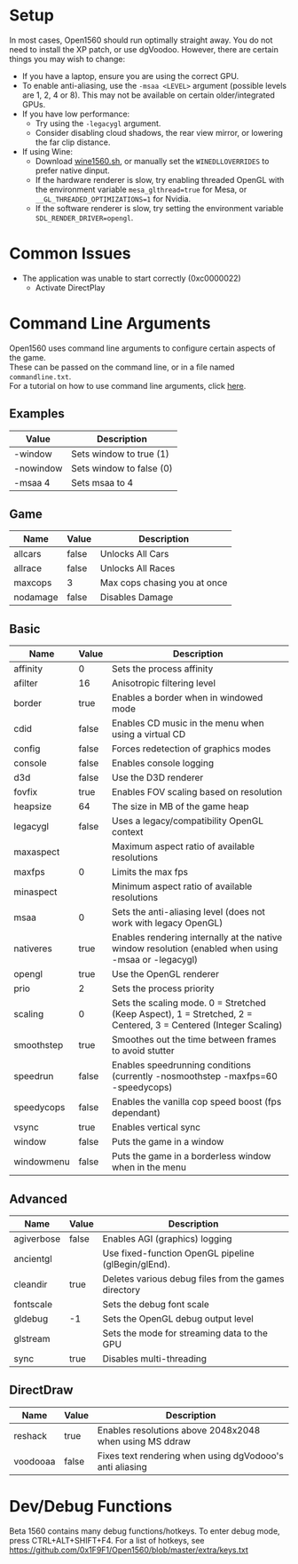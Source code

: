 # Setup

In most cases, Open1560 should run optimally straight away.
You do not need to install the XP patch, or use dgVoodoo.
However, there are certain things you may wish to change:
* If you have a laptop, ensure you are using the correct GPU.
* To enable anti-aliasing, use the `-msaa <LEVEL>` argument (possible levels are 1, 2, 4 or 8). This may not be available on certain older/integrated GPUs.
* If you have low performance:
    * Try using the `-legacygl` argument.
    * Consider disabling cloud shadows, the rear view mirror, or lowering the far clip distance.
* If using Wine:
    * Download [wine1560.sh](https://raw.githubusercontent.com/0x1F9F1/Open1560/master/extra/wine1560.sh), or manually set the `WINEDLLOVERRIDES` to prefer native dinput.
    * If the hardware renderer is slow, try enabling threaded OpenGL with the environment variable `mesa_glthread=true` for Mesa, or `__GL_THREADED_OPTIMIZATIONS=1` for Nvidia.
    * If the software renderer is slow, try setting the environment variable `SDL_RENDER_DRIVER=opengl`.

# Common Issues

* The application was unable to start correctly (0xc0000022)
    * Activate DirectPlay

# Command Line Arguments

Open1560 uses command line arguments to configure certain aspects of the game.<br/>
These can be passed on the command line, or in a file named `commandline.txt`.<br/>
For a tutorial on how to use command line arguments, click [here](https://www.bleepingcomputer.com/tutorials/understanding-command-line-arguments-and-how-to-use-them/).

## Examples

| Value      | Description |
| ---------- | --- |
| -window    | Sets window to true (1) |
| -nowindow  | Sets window to false (0) |
| -msaa 4    | Sets msaa to 4 |

## Game

| Name       | Value | Description |
| ---------- | ----- | --- |
| allcars    | false | Unlocks All Cars |
| allrace    | false | Unlocks All Races |
| maxcops    | 3     | Max cops chasing you at once |
| nodamage   | false | Disables Damage |

## Basic

| Name       | Value | Description |
| ---------- | ----- | --- |
| affinity   | 0     | Sets the process affinity |
| afilter    | 16    | Anisotropic filtering level |
| border     | true  | Enables a border when in windowed mode |
| cdid       | false | Enables CD music in the menu when using a virtual CD |
| config     | false | Forces redetection of graphics modes |
| console    | false | Enables console logging |
| d3d        | false | Use the D3D renderer |
| fovfix     | true  | Enables FOV scaling based on resolution |
| heapsize   | 64    | The size in MB of the game heap |
| legacygl   | false | Uses a legacy/compatibility OpenGL context |
| maxaspect  |       | Maximum aspect ratio of available resolutions |
| maxfps     | 0     | Limits the max fps |
| minaspect  |       | Minimum aspect ratio of available resolutions |
| msaa       | 0     | Sets the anti-aliasing level (does not work with legacy OpenGL) |
| nativeres  | true  | Enables rendering internally at the native window resolution (enabled when using -msaa or -legacygl) |
| opengl     | true  | Use the OpenGL renderer |
| prio       | 2     | Sets the process priority |
| scaling    | 0     | Sets the scaling mode. 0 = Stretched (Keep Aspect), 1 = Stretched, 2 = Centered, 3 = Centered (Integer Scaling) |
| smoothstep | true  | Smoothes out the time between frames to avoid stutter |
| speedrun   | false | Enables speedrunning conditions (currently -nosmoothstep -maxfps=60 -speedycops) |
| speedycops | false | Enables the vanilla cop speed boost (fps dependant) |
| vsync      | true  | Enables vertical sync |
| window     | false | Puts the game in a window |
| windowmenu | false | Puts the game in a borderless window when in the menu |

## Advanced

| Name        | Value | Description |
| ----------- | ----- | --- |
| agiverbose  | false | Enables AGI (graphics) logging |
| ancientgl   |       | Use fixed-function OpenGL pipeline (glBegin/glEnd).
| cleandir    | true  | Deletes various debug files from the games directory |
| fontscale   |       | Sets the debug font scale |
| gldebug     | -1    | Sets the OpenGL debug output level |
| glstream    |       | Sets the mode for streaming data to the GPU |
| sync        | true  | Disables multi-threading |

## DirectDraw

| Name       | Value | Description |
| ---------- | ---   | --- |
| reshack    | true  | Enables resolutions above 2048x2048 when using MS ddraw |
| voodooaa   | false | Fixes text rendering when using dgVodooo's anti aliasing |

# Dev/Debug Functions

Beta 1560 contains many debug functions/hotkeys. To enter debug mode, press CTRL+ALT+SHIFT+F4.
For a list of hotkeys, see https://github.com/0x1F9F1/Open1560/blob/master/extra/keys.txt
